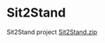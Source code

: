 # Sit2Stand
Sit2Stand project
[Sit2Stand.zip](https://github.com/ClauF/Sit2Stand/files/7904549/Sit2Stand.zip)
